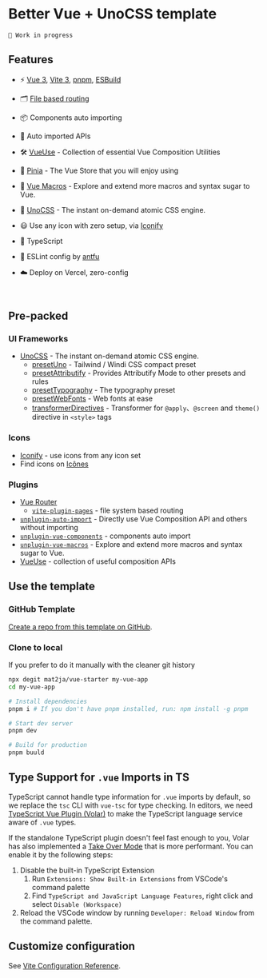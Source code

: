 # Better Vue + UnoCSS template

    🚧 Work in progress

## Features

- ⚡️ [Vue 3](https://github.com/vuejs/core), [Vite 3](https://github.com/vitejs/vite), [pnpm](https://pnpm.io/), [ESBuild](https://github.com/evanw/esbuild)

- 🗂 [File based routing](./src/pages)

- 📦 Components auto importing

- 🫧 Auto imported APIs

- 🛠️ [VueUse](https://vueuse.org/) - Collection of essential Vue Composition Utilities

- 🍍 [Pinia](https://pinia.vuejs.org/) - The Vue Store that you will enjoy using

- 🍍 [Vue Macros](https://vue-macros.sxzz.moe/) - Explore and extend more macros and syntax sugar to Vue.

- 🎨 [UnoCSS](https://github.com/antfu/unocss) - The instant on-demand atomic CSS engine.

- 😃 Use any icon with zero setup, via [Iconify](https://docs.iconify.design/icon-components/vue/)

- 🦾 TypeScript

- 🧹 ESLint config by [antfu](https://github.com/antfu/eslint-config)

- ☁️ Deploy on Vercel, zero-config


<br>

## Pre-packed

### UI Frameworks

- [UnoCSS](https://github.com/antfu/unocss) - The instant on-demand atomic CSS engine.
  - [presetUno](https://github.com/unocss/unocss/tree/main/packages/preset-uno) - Tailwind / Windi CSS compact preset
  - [presetAttributify](https://github.com/unocss/unocss/tree/main/packages/preset-attributify) - Provides Attributify Mode to other presets and rules
  - [presetTypography](https://github.com/unocss/unocss/tree/main/packages/preset-typography) - The typography preset
  - [presetWebFonts](https://github.com/unocss/unocss/tree/main/packages/preset-web-fonts) - Web fonts at ease
  - [transformerDirectives](https://github.com/unocss/unocss/tree/main/packages/transformer-directives) - Transformer for `@apply`、`@screen` and `theme()` directive in `<style>` tags

### Icons

- [Iconify](https://iconify.design) - use icons from any icon set
- Find icons on [Icônes](https://icones.netlify.app/)

### Plugins

- [Vue Router](https://github.com/vuejs/vue-router)
  - [`vite-plugin-pages`](https://github.com/hannoeru/vite-plugin-pages) - file system based routing
- [`unplugin-auto-import`](https://github.com/antfu/unplugin-auto-import) - Directly use Vue Composition API and others without importing
- [`unplugin-vue-components`](https://github.com/antfu/unplugin-vue-components) - components auto import
- [`unplugin-vue-macros`](https://github.com/sxzz/unplugin-vue-macros) - Explore and extend more macros and syntax sugar to Vue.
- [VueUse](https://github.com/antfu/vueuse) - collection of useful composition APIs

## Use the template

### GitHub Template

[Create a repo from this template on GitHub](https://github.com/mat2ja/vue-starter/generate).

### Clone to local

If you prefer to do it manually with the cleaner git history

```bash
npx degit mat2ja/vue-starter my-vue-app
cd my-vue-app

# Install dependencies
pnpm i # If you don't have pnpm installed, run: npm install -g pnpm

# Start dev server
pnpm dev

# Build for production
pnpm buuld
```

## Type Support for `.vue` Imports in TS

TypeScript cannot handle type information for `.vue` imports by default, so we replace the `tsc` CLI with `vue-tsc` for type checking. In editors, we need [TypeScript Vue Plugin (Volar)](https://marketplace.visualstudio.com/items?itemName=Vue.vscode-typescript-vue-plugin) to make the TypeScript language service aware of `.vue` types.

If the standalone TypeScript plugin doesn't feel fast enough to you, Volar has also implemented a [Take Over Mode](https://github.com/johnsoncodehk/volar/discussions/471#discussioncomment-1361669) that is more performant. You can enable it by the following steps:

1. Disable the built-in TypeScript Extension
    1) Run `Extensions: Show Built-in Extensions` from VSCode's command palette
    2) Find `TypeScript and JavaScript Language Features`, right click and select `Disable (Workspace)`
2. Reload the VSCode window by running `Developer: Reload Window` from the command palette.

## Customize configuration

See [Vite Configuration Reference](https://vitejs.dev/config/).
